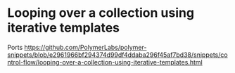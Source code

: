 # Looping over a collection using iterative templates

Ports https://github.com/PolymerLabs/polymer-snippets/blob/e2961966bf294374d99df4ddaba296f45af7bd38/snippets/control-flow/looping-over-a-collection-using-iterative-templates.html